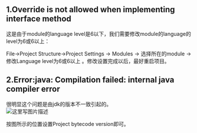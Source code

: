 ## 1.Override is not allowed when implementing interface method 
这是由于module的language level是6以下，我们需要修改module的language的level为6或6以上：  
 
File->Project Structure->Project Settings -> Modules -> 选择所在的module -> 修改Language level为6或6以上 。修改设置完成以后，最好重启项目。   

## 2.Error:java: Compilation failed: internal java compiler error 
很明显这个问题是由jdk的版本不一致引起的。  
![这里写图片描述](https://github.com/bitcarmanlee/easy-algorithm-interview-photo/blob/master/tools/intellij/1.png)    

按图所示的位置设置Project bytecode version即可。